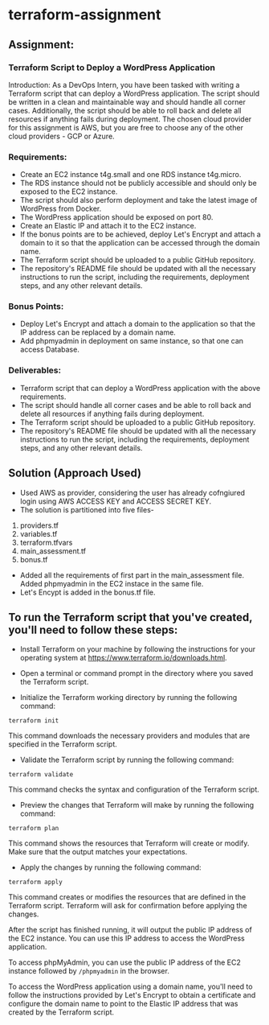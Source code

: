 # terraform-assignment

## Assignment:
### Terraform Script to Deploy a WordPress Application

Introduction:
As a DevOps Intern, you have been tasked with writing a Terraform script that can deploy a WordPress application.
The script should be written in a clean and maintainable way and should handle all corner cases. Additionally, the script should be able to roll back and delete all resources if anything fails during deployment.
The chosen cloud provider for this assignment is AWS, but you are free to choose any of the other cloud providers - GCP or Azure.

### Requirements:

- Create an EC2 instance t4g.small and one RDS instance t4g.micro.
- The RDS instance should not be publicly accessible and should only be exposed to the EC2 instance.
- The script should also perform deployment and take the latest image of WordPress from Docker.
- The WordPress application should be exposed on port 80.
- Create an Elastic IP and attach it to the EC2 instance.
- If the bonus points are to be achieved, deploy Let's Encrypt and attach a domain to it so that the application can be accessed through the domain name.
- The Terraform script should be uploaded to a public GitHub repository.
- The repository's README file should be updated with all the necessary instructions to run the script, including the requirements, deployment steps, and any other relevant details.

### Bonus Points:
- Deploy Let's Encrypt and attach a domain to the application so that the IP address can be replaced by a domain name.
- Add phpmyadmin in deployment on same instance, so that one can access Database.

### Deliverables:

- Terraform script that can deploy a WordPress application with the above requirements.
- The script should handle all corner cases and be able to roll back and delete all resources if anything fails during deployment.
- The Terraform script should be uploaded to a public GitHub repository.
- The repository's README file should be updated with all the necessary instructions to run the script, including the requirements, deployment steps, and any other relevant details.


## Solution (Approach Used)
- Used AWS as provider, considering the user has already cofngiured login using AWS ACCESS KEY and ACCESS SECRET KEY.
- The solution is partitioned into five files-
 1. providers.tf
 2. variables.tf
 3. terraform.tfvars
 4. main_assessment.tf
 5. bonus.tf
 
- Added all the requirements of first part in the main_assessment file. Added phpmyadmin in the EC2 instace in the same file.
- Let's Encypt is added in the bonus.tf file.


## To run the Terraform script that you've created, you'll need to follow these steps:

- Install Terraform on your machine by following the instructions for your operating system at https://www.terraform.io/downloads.html.

- Open a terminal or command prompt in the directory where you saved the Terraform script.

- Initialize the Terraform working directory by running the following command:
```
terraform init
```
This command downloads the necessary providers and modules that are specified in the Terraform script.

- Validate the Terraform script by running the following command:

```
terraform validate
```
This command checks the syntax and configuration of the Terraform script.

- Preview the changes that Terraform will make by running the following command:

```
terraform plan
```
This command shows the resources that Terraform will create or modify. Make sure that the output matches your expectations.

- Apply the changes by running the following command:

```
terraform apply
```
This command creates or modifies the resources that are defined in the Terraform script. Terraform will ask for confirmation before applying the changes.

After the script has finished running, it will output the public IP address of the EC2 instance. You can use this IP address to access the WordPress application.

To access phpMyAdmin, you can use the public IP address of the EC2 instance followed by ``` /phpmyadmin ``` in the browser.

To access the WordPress application using a domain name, you'll need to follow the instructions provided by Let's Encrypt to obtain a certificate and configure the domain name to point to the Elastic IP address that was created by the Terraform script.



